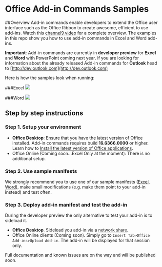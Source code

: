 
# Office Add-in Commands Samples 

##Overview
Add-in commands enable developers to extend the Office user interface such as the Office Ribbon to create awesome, efficient to use add-ins. Watch this [channel9 video](https://channel9.msdn.com/Events/Visual-Studio/Connect-event-2015/316) for a complete overview. The examples in this repo show you how to use add-in commands in Excel and Word add-ins. 

**Important**: Add-in commands are currently in **developer preview** for **Excel** and **Word** with PowerPoint coming next year. If you are looking for information about the already released Add-in commands for **Outlook** head to [http://dev.outlook.com](http://dev.outlook.com)
 
Here is how the samples look when running: 


###Excel
![](http://i.imgur.com/OsRIk5E.png)

###Word
![](http://i.imgur.com/wrA6R3T.png)



## Step by step instructions
### Step 1. Setup your environment


- **Office Desktop**: Ensure that you have the latest version of Office installed. Add-in commands requires build **16.6366.0000** or higher. Learn how to [Install the latest version of Office applications](http://aka.ms/latestoffice).
- Office Online (Coming soon...Excel Only at the moment): There is no additional setup. 

### Step 2. Use sample manifests
We strongly recommend you to use one of our sample manifests ([Excel](https://github.com/OfficeDev/Office-Add-in-Commands-Samples/blob/master/Excel/Manifest/ExcelAddinWithCommandsOnDataTab.xml), [Word](https://github.com/OfficeDev/Office-Add-in-Commands-Samples/blob/master/Word/manifest/CitationSample.xml)), make small modifications (e.g. make them point to your add-in instead) and test often. 


### Step 3. Deploy add-in manifest and test the add-in
During the developer preview the only alternative to test your add-in is to sideload it.


- **Office Desktop**. Sideload you add-in via a [network share](https://msdn.microsoft.com/EN-US/library/office/fp123503.aspx). 
- Office Online clients (Coming soon). Simply go to `Insert Tab>Office Add-ins>Upload Add-in`. The add-in will be displayed for that session only. 

Full documentation and known issues are on the way and will be published soon.  



        
    
